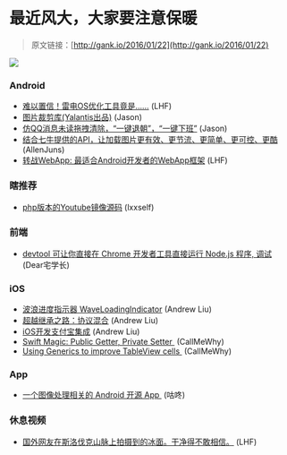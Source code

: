 # 最近风大，大家要注意保暖

> 原文链接：[http://gank.io/2016/01/22](http://gank.io/2016/01/22)

![](http://ww4.sinaimg.cn/large/7a8aed7bjw1f082c0b6zyj20f00f0gnr.jpg)

### Android

* [难以置信！雷电OS优化工具竟是&hellip;&hellip;](http://www.cfan.com.cn/2016/0121/124752.shtml) (LHF)
* [图片裁剪库(Yalantis出品)](https://github.com/Yalantis/uCrop) (Jason)
* [仿QQ消息未读拖拽清除，&ldquo;一键退朝&rdquo;，&ldquo;一键下班&rdquo;](https://github.com/Qiaoidea/QQTipsView) (Jason)
* [结合七牛提供的API，让加载图片更有效、更节流、更简单、更可控、更酷](https://github.com/lingochamp/QiniuImageLoader) (AllenJuns)
* [转战WebApp: 最适合Android开发者的WebApp框架](http://linfaxin.com/2016/01/20/%E8%BD%AC%E6%88%98WebApp) (LHF)

### 瞎推荐

* [php版本的Youtube镜像源码](https://gochrome.info/youtube) (lxxself)

### 前端

* [devtool 可让你直接在 Chrome 开发者工具直接运行 Node.js 程序, 调试](https://github.com/Jam3/devtool) (Dear宅学长)

### iOS

* [波浪进度指示器 WaveLoadingIndicator](http://zyden.vicp.cc/waveloadingindicator/?hmsr=toutiao.io&amp) (Andrew Liu)
* [超越继承之路：协议混合](http://chengway.in/chao) (Andrew Liu)
* [iOS开发支付宝集成](http://www.jianshu.com/p/2b9bbfcb7ec4?hmsr=toutiao.io&amp) (Andrew Liu)
* [Swift Magic: Public Getter, Private Setter&nbsp;](https://www.natashatherobot.com/swift) (CallMeWhy)
* [Using Generics to improve TableView cells&nbsp;](http://alisoftware.github.io/swift/generics/2016/01/06/generic) (CallMeWhy)

### App

* [一个图像处理相关的 Android 开源 App&nbsp;](https://github.com/yaa110/Effects) (咕咚)

### 休息视频

* [国外网友在斯洛伐克山脉上拍摄到的冰面。干净得不敢相信。](http://video.weibo.com/show?fid=1034) (LHF)

